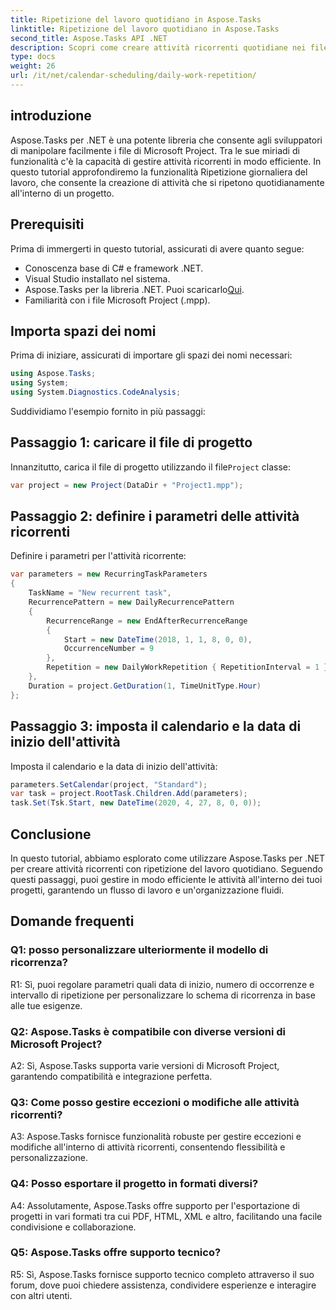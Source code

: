 ```yaml
---
title: Ripetizione del lavoro quotidiano in Aspose.Tasks
linktitle: Ripetizione del lavoro quotidiano in Aspose.Tasks
second_title: Aspose.Tasks API .NET
description: Scopri come creare attività ricorrenti quotidiane nei file Microsoft Project utilizzando Aspose.Tasks per .NET. Aumenta la produttività e l'organizzazione senza sforzo.
type: docs
weight: 26
url: /it/net/calendar-scheduling/daily-work-repetition/
---
```

## introduzione

Aspose.Tasks per .NET è una potente libreria che consente agli sviluppatori di manipolare facilmente i file di Microsoft Project. Tra le sue miriadi di funzionalità c'è la capacità di gestire attività ricorrenti in modo efficiente. In questo tutorial approfondiremo la funzionalità Ripetizione giornaliera del lavoro, che consente la creazione di attività che si ripetono quotidianamente all'interno di un progetto.

## Prerequisiti

Prima di immergerti in questo tutorial, assicurati di avere quanto segue:

- Conoscenza base di C# e framework .NET.
- Visual Studio installato nel sistema.
-  Aspose.Tasks per la libreria .NET. Puoi scaricarlo[Qui](https://releases.aspose.com/tasks/net/).
- Familiarità con i file Microsoft Project (.mpp).

## Importa spazi dei nomi

Prima di iniziare, assicurati di importare gli spazi dei nomi necessari:

```csharp
using Aspose.Tasks;
using System;
using System.Diagnostics.CodeAnalysis;


```

Suddividiamo l'esempio fornito in più passaggi:

## Passaggio 1: caricare il file di progetto

Innanzitutto, carica il file di progetto utilizzando il file`Project` classe:

```csharp
var project = new Project(DataDir + "Project1.mpp");
```

## Passaggio 2: definire i parametri delle attività ricorrenti

Definire i parametri per l'attività ricorrente:

```csharp
var parameters = new RecurringTaskParameters
{
    TaskName = "New recurrent task",
    RecurrencePattern = new DailyRecurrencePattern
    {
        RecurrenceRange = new EndAfterRecurrenceRange
        {
            Start = new DateTime(2018, 1, 1, 8, 0, 0),
            OccurrenceNumber = 9
        },
        Repetition = new DailyWorkRepetition { RepetitionInterval = 1 }
    },
    Duration = project.GetDuration(1, TimeUnitType.Hour)
};
```

## Passaggio 3: imposta il calendario e la data di inizio dell'attività

Imposta il calendario e la data di inizio dell'attività:

```csharp
parameters.SetCalendar(project, "Standard");
var task = project.RootTask.Children.Add(parameters);
task.Set(Tsk.Start, new DateTime(2020, 4, 27, 8, 0, 0));
```

## Conclusione

In questo tutorial, abbiamo esplorato come utilizzare Aspose.Tasks per .NET per creare attività ricorrenti con ripetizione del lavoro quotidiano. Seguendo questi passaggi, puoi gestire in modo efficiente le attività all'interno dei tuoi progetti, garantendo un flusso di lavoro e un'organizzazione fluidi.

## Domande frequenti

### Q1: posso personalizzare ulteriormente il modello di ricorrenza?

R1: Sì, puoi regolare parametri quali data di inizio, numero di occorrenze e intervallo di ripetizione per personalizzare lo schema di ricorrenza in base alle tue esigenze.

### Q2: Aspose.Tasks è compatibile con diverse versioni di Microsoft Project?

A2: Sì, Aspose.Tasks supporta varie versioni di Microsoft Project, garantendo compatibilità e integrazione perfetta.

### Q3: Come posso gestire eccezioni o modifiche alle attività ricorrenti?

A3: Aspose.Tasks fornisce funzionalità robuste per gestire eccezioni e modifiche all'interno di attività ricorrenti, consentendo flessibilità e personalizzazione.

### Q4: Posso esportare il progetto in formati diversi?

A4: Assolutamente, Aspose.Tasks offre supporto per l'esportazione di progetti in vari formati tra cui PDF, HTML, XML e altro, facilitando una facile condivisione e collaborazione.

### Q5: Aspose.Tasks offre supporto tecnico?

R5: Sì, Aspose.Tasks fornisce supporto tecnico completo attraverso il suo forum, dove puoi chiedere assistenza, condividere esperienze e interagire con altri utenti.